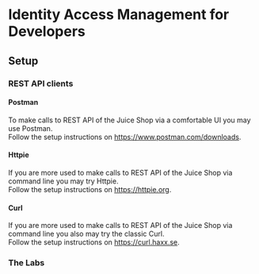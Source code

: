 # Identity Access Management for Developers


## Setup



### REST API clients

#### Postman

To make calls to REST API of the Juice Shop via a comfortable UI you may use Postman.  
Follow the setup instructions on https://www.postman.com/downloads.

#### Httpie

If you are more used to make calls to REST API of the Juice Shop via command line you may try Httpie.  
Follow the setup instructions on https://httpie.org.

#### Curl

If you are more used to make calls to REST API of the Juice Shop via command line you also may try the classic Curl.  
Follow the setup instructions on https://curl.haxx.se.

### The Labs

